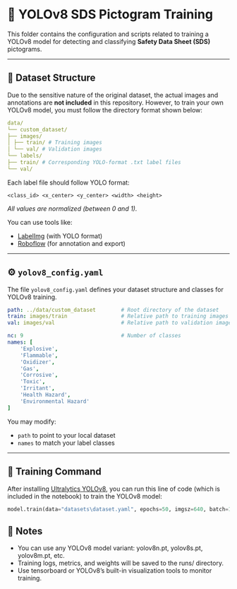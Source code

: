 # 🧠 YOLOv8 SDS Pictogram Training

This folder contains the configuration and scripts related to training a YOLOv8 model for detecting and classifying **Safety Data Sheet (SDS)** pictograms.

---

## 📂 Dataset Structure

Due to the sensitive nature of the original dataset, the actual images and annotations are **not included** in this repository. However, to train your own YOLOv8 model, you must follow the directory format shown below:

```yaml
data/
└── custom_dataset/
├── images/
│ ├── train/ # Training images
│ └── val/ # Validation images
└── labels/
├── train/ # Corresponding YOLO-format .txt label files
└── val/
```

Each label file should follow YOLO format:

``
<class_id> <x_center> <y_center> <width> <height>
``

*All values are normalized (between 0 and 1).*

You can use tools like:
- [LabelImg](https://github.com/tzutalin/labelImg) (with YOLO format)
- [Roboflow](https://roboflow.com) (for annotation and export)

---

## ⚙️ `yolov8_config.yaml`

The file `yolov8_config.yaml` defines your dataset structure and classes for YOLOv8 training.

```yaml
path: ../data/custom_dataset        # Root directory of the dataset
train: images/train                 # Relative path to training images
val: images/val                     # Relative path to validation images

nc: 9                               # Number of classes
names: [
    'Explosive',
    'Flammable',
    'Oxidizer',
    'Gas',
    'Corrosive',
    'Toxic',
    'Irritant',
    'Health Hazard',
    'Environmental Hazard'
]
```

You may modify:

- `path` to point to your local dataset
- `names` to match your label classes

---

## 🏁 Training Command

After installing [Ultralytics YOLOv8](https://docs.ultralytics.com/), you can run this line of code (which is included in the notebook) to train the YOLOv8 model:

```python
model.train(data="datasets\dataset.yaml", epochs=50, imgsz=640, batch=16, augment=True)
```

## 📌 Notes

- You can use any YOLOv8 model variant: yolov8n.pt, yolov8s.pt, yolov8m.pt, etc.
- Training logs, metrics, and weights will be saved to the runs/ directory.
- Use tensorboard or YOLOv8’s built-in visualization tools to monitor training.
